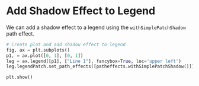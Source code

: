 # Add Shadow Effect to Legend

We can add a shadow effect to a legend using the `withSimplePatchShadow` path effect.

```python
# Create plot and add shadow effect to legend
fig, ax = plt.subplots()
p1, = ax.plot([0, 1], [0, 1])
leg = ax.legend([p1], ["Line 1"], fancybox=True, loc='upper left')
leg.legendPatch.set_path_effects([patheffects.withSimplePatchShadow()])

plt.show()
```
